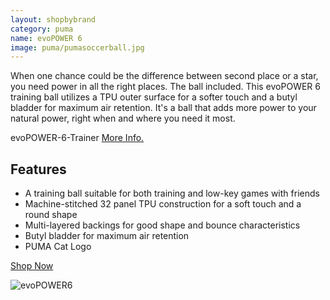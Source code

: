 ```yaml
---
layout: shopbybrand
category: puma
name: evoPOWER 6
image: puma/pumasoccerball.jpg
---
```


When one chance could be the difference between second place or a star, you need power in all the right places. The ball included. This evoPOWER 6 training ball utilizes a TPU outer surface for a softer touch and a butyl bladder for maximum air retention. It's a ball that adds more power to your natural power, right when and where you need it most.

evoPOWER-6-Trainer [More Info.](http://www.shop.puma.ca/evoPOWER-6-Trainer-MS-Soccer-Ball/pna082231,en_CA,pd.html&q=soccer%20ball#!srule%3Dprice-desc%26i%3D5%26color%3D02%26sz%3D30%26start%3D0)

## Features

- A training ball suitable for both training and low-key games with friends
- Machine-stitched 32 panel TPU construction for a soft touch and a round shape
- Multi-layered backings for good shape and bounce characteristics
- Butyl bladder for maximum air retention
- PUMA Cat Logo

<div class="unit gutter unit-s-1 unit-m-1-3 unit-l-1-3">
	<a class="btn mega {% if page.url == '/cart/' %}current{% endif %}" href="{{site.baseurl}}/cart/">Shop Now</a>
</div>

![evoPOWER6](http://pumaecom.scene7.com/is/image/PUMAECOM/082231_02_PNA?$PUMA_NA_listing$)